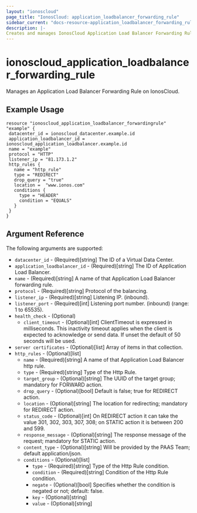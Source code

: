 ```yaml
---
layout: "ionoscloud"
page_title: "IonosCloud: application_loadbalancer_forwarding_rule"
sidebar_current: "docs-resource-application_loadbalancer_forwarding_rule"
description: |-
Creates and manages IonosCloud Application Load Balancer Forwarding Rule.
---
```


# ionoscloud_application_loadbalancer_forwarding_rule

Manages an Application Load Balancer Forwarding Rule on IonosCloud.

## Example Usage

```hcl
resource "ionoscloud_application_loadbalancer_forwardingrule" "example" {
 datacenter_id = ionoscloud_datacenter.example.id
 application_loadbalancer_id = ionoscloud_application_loadbalancer.example.id
 name = "example"
 protocol = "HTTP"
 listener_ip = "81.173.1.2"
 http_rules {
   name = "http_rule"
   type = "REDIRECT"
   drop_query = "true"
   location =  "www.ionos.com"
   conditions {
     type = "HEADER"
     condition = "EQUALS"
   }
 }
}
```

## Argument Reference

The following arguments are supported:

- `datacenter_id` - (Required)[string] The ID of a Virtual Data Center.
- `application_loadbalancer_id` - (Required)[string] The ID of Application Load Balancer.
- `name` - (Required)[string] A name of that Application Load Balancer forwarding rule.
- `protocol` - (Required)[string] Protocol of the balancing.
- `listener_ip` - (Required)[string] Listening IP. (inbound).
- `listener_port` - (Required)[int] Listening port number. (inbound) (range: 1 to 65535).
- `health_check` - (Optional)
    - `client_timeout` - (Optional)[int] ClientTimeout is expressed in milliseconds. This inactivity timeout applies when the client is expected to acknowledge or send data. If unset the default of 50 seconds will be used.
- `server certificates` - (Optional)[list] Array of items in that collection.
- `http_rules` - (Optional)[list]
  - `name` - (Required)[string] A name of that Application Load Balancer http rule.
  - `type` - (Required)[string] Type of the Http Rule.
  - `target_group` - (Optional)[string] The UUID of the target group; mandatory for FORWARD action.
  - `drop_query` - (Optional)[bool] Default is false; true for REDIRECT action.
  - `location` - (Optional)[string] The location for redirecting; mandatory for REDIRECT action.
  - `status_code` - (Optional)[int] On REDIRECT action it can take the value 301, 302, 303, 307, 308; on STATIC action it is between 200 and 599.
  - `response_message` - (Optional)[string] The response message of the request; mandatory for STATIC action.
  - `content_type` - (Optional)[string] Will be provided by the PAAS Team; default application/json.
  - `conditions` - (Optional)[list] 
    - `type` - (Required)[string] Type of the Http Rule condition.
    - `condition` - (Required)[string] Condition of the Http Rule condition.
    - `negate` - (Optional)[bool] Specifies whether the condition is negated or not; default: false.
    - `key` - (Optional)[string] 
    - `value` - (Optional)[string]
